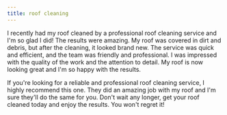 ```yaml
---
title: roof cleaning
---
```


I recently had my roof cleaned by a professional roof cleaning service and I'm so glad I did! The results were amazing. My roof was covered in dirt and debris, but after the cleaning, it looked brand new. The service was quick and efficient, and the team was friendly and professional. I was impressed with the quality of the work and the attention to detail. My roof is now looking great and I'm so happy with the results.

If you're looking for a reliable and professional roof cleaning service, I highly recommend this one. They did an amazing job with my roof and I'm sure they'll do the same for you. Don't wait any longer, get your roof cleaned today and enjoy the results. You won't regret it!
